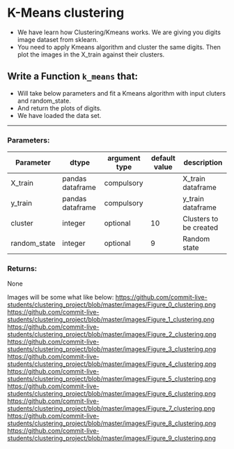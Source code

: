# K-Means clustering

* We have learn how Clustering/Kmeans works. We are giving you digits image dataset from sklearn.
* You need to apply Kmeans algorithm and cluster the same digits. Then plot the images in the X_train against their clusters.


## Write a Function `k_means` that:
- Will take below parameters and fit a Kmeans algorithm with input cluters and random_state.
- And return the plots of digits.
- We have loaded the data set.

***

### Parameters:

| Parameter | dtype | argument type | default value | description |
| --- | --- | --- | --- | --- | 
| X_train | pandas dataframe | compulsory | | X_train dataframe |
| y_train | pandas dataframe | compulsory | | y_train dataframe |
| cluster | integer | optional | 10 | Clusters to be created |
| random_state | integer| optional | 9 | Random state |



### Returns:
None


Images will be some what like below:
https://github.com/commit-live-students/clustering_project/blob/master/images/Figure_0_clustering.png
https://github.com/commit-live-students/clustering_project/blob/master/images/Figure_1_clustering.png
https://github.com/commit-live-students/clustering_project/blob/master/images/Figure_2_clustering.png
https://github.com/commit-live-students/clustering_project/blob/master/images/Figure_3_clustering.png
https://github.com/commit-live-students/clustering_project/blob/master/images/Figure_4_clustering.png
https://github.com/commit-live-students/clustering_project/blob/master/images/Figure_5_clustering.png
https://github.com/commit-live-students/clustering_project/blob/master/images/Figure_6_clustering.png
https://github.com/commit-live-students/clustering_project/blob/master/images/Figure_7_clustering.png
https://github.com/commit-live-students/clustering_project/blob/master/images/Figure_8_clustering.png
https://github.com/commit-live-students/clustering_project/blob/master/images/Figure_9_clustering.png
